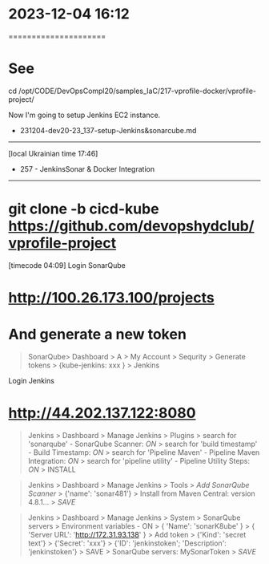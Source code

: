 # 2023-12-04    16:12
=====================

# See
cd /opt/CODE/DevOpsCompl20/samples_IaC/217-vprofile-docker/vprofile-project/

Now I'm going to setup Jenkins EC2 instance.
* 231204-dev20-23_137-setup-Jenkins&sonarcube.md
------------------------------------------------
[local Ukrainian time 17:46]



* 257 - JenkinsSonar & Docker Integration
-----------------------------------------
# git clone -b cicd-kube https://github.com/devopshydclub/vprofile-project



[timecode 04:09]
Login SonarQube
# http://100.26.173.100/projects
# And generate a new token
> SonarQube> Dashboard > A > My Account > Sequrity > Generate tokens >
    {kube-jenkins: xxx } > Jenkins

Login Jenkins
# http://44.202.137.122:8080
> Jenkins > Dashboard > Manage Jenkins > Plugins > 
    search for 'sonarqube' - SonarQube Scanner: *ON* > 
    search for 'build timestamp' - Build Timestamp: *ON* >
    search for 'Pipeline Maven' - Pipeline Maven Integration: *ON* >
    search for 'pipeline utility' - Pipeline Utility Steps: *ON* >
    INSTALL

> Jenkins > Dashboard > Manage Jenkins > Tools > *Add SonarQube Scanner* >
    {'name': 'sonar481'} > Install from Maven Central: version 4.8.1... >
    *SAVE*
    
> Jenkins > Dashboard > Manage Jenkins > System > SonarQube servers >
    Environment variables - ON > { 'Name': 'sonarK8ube' } >
    { 'Server URL': 'http://172.31.93.138' } >
    Add token > {'Kind': 'secret text'} >
    {'Secret': 'xxx'} >
    {'ID': 'jenkinstoken'; 'Description': 'jenkinstoken'} > SAVE >
    SonarQube servers: MySonarToken > *SAVE*

